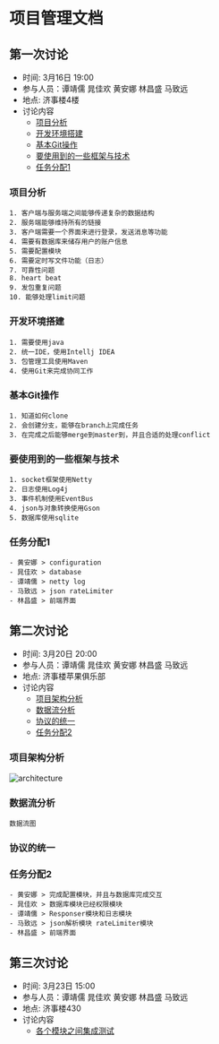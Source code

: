 # 项目管理文档

## 第一次讨论
- 时间: 3月16日 19:00
- 参与人员：谭靖儒 晁佳欢 黄安娜 林昌盛 马致远
- 地点: 济事楼4楼
- 讨论内容
	- [项目分析](#项目分析)
	- [开发环境搭建](#开发环境搭建)
	- [基本Git操作](#基本Git操作)
	- [要使用到的一些框架与技术](#要使用到的一些框架与技术)
	- [任务分配1](#任务分配1)
	
### 项目分析
    1. 客户端与服务端之间能够传递复杂的数据结构
    2. 服务端能够维持所有的链接
    3. 客户端需要一个界面来进行登录，发送消息等功能
    4. 需要有数据库来储存用户的账户信息
    5. 需要配置模块
    6. 需要定时写文件功能（日志）
    7. 可靠性问题
    8. heart beat
    9. 发包重复问题
    10. 能够处理limit问题

### 开发环境搭建
	1. 需要使用java
	2. 统一IDE，使用Intellj IDEA
	3. 包管理工具使用Maven
	4. 使用Git来完成协同工作

### 基本Git操作
	1. 知道如何clone
	2. 会创建分支，能够在branch上完成任务
	3. 在完成之后能够merge到master到，并且合适的处理conflict

### 要使用到的一些框架与技术
	1. socket框架使用Netty
	2. 日志使用Log4j
	3. 事件机制使用EventBus
	4. json与对象转换使用Gson
	5. 数据库使用sqlite

### 任务分配1
	- 黄安娜 > configuration
	- 晁佳欢 > database
	- 谭靖儒 > netty log
	- 马致远 > json rateLimiter
	- 林昌盛 > 前端界面

## 第二次讨论

- 时间: 3月20日 20:00
- 参与人员：谭靖儒 晁佳欢 黄安娜 林昌盛 马致远
- 地点: 济事楼苹果俱乐部
- 讨论内容
	- [项目架构分析](#项目架构分析)
	- [数据流分析](#数据流分析)
	- [协议的统一](#协议的统一)
	- [任务分配2](#任务分配2)
	
### 项目架构分析
![architecture](https://raw.githubusercontent.com/tztztztztz/bookish-meme/master/doc/architecture.png)
### 数据流分析
	数据流图
### 协议的统一
	
### 任务分配2
	- 黄安娜 > 完成配置模块，并且与数据库完成交互
	- 晁佳欢 > 数据库模块已经权限模块
	- 谭靖儒 > Responser模块和日志模块
	- 马致远 > json解析模块 rateLimiter模块
	- 林昌盛 > 前端界面

## 第三次讨论
- 时间: 3月23日 15:00
- 参与人员：谭靖儒 晁佳欢 黄安娜 林昌盛 马致远
- 地点: 济事楼430
- 讨论内容
	- [各个模块之间集成测试](#各个模块之间集成测试)


